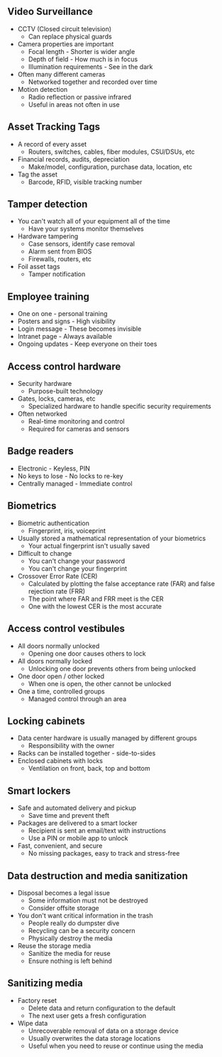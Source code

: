 ## Video Surveillance
- CCTV (Closed circuit television)
	- Can replace physical guards
- Camera properties are important
	- Focal length - Shorter is wider angle
	- Depth of field - How much is in focus
	- Illumination requirements - See in the dark
- Often many different cameras
	- Networked together and recorded over time
- Motion detection
	- Radio reflection or passive infrared
	- Useful in areas not often in use
## Asset Tracking Tags
- A record of every asset
	- Routers, switches, cables, fiber modules, CSU/DSUs, etc
- Financial records, audits, depreciation
	- Make/model, configuration, purchase data, location, etc
- Tag the asset
	- Barcode, RFID, visible tracking number
## Tamper detection
- You can't watch all of your equipment all of the time
	- Have your systems monitor themselves
- Hardware tampering
	- Case sensors, identify case removal
	- Alarm sent from BIOS
	- Firewalls, routers, etc
- Foil asset tags
	- Tamper notification
## Employee training
- One on one - personal training
- Posters and signs - High visibility
- Login message - These becomes invisible
- Intranet page - Always available
- Ongoing updates - Keep everyone on their toes
## Access control hardware
- Security hardware
	- Purpose-built technology
- Gates, locks, cameras, etc
	- Specialized hardware to handle specific security requirements
- Often networked
	- Real-time monitoring and control
	- Required for cameras and sensors
## Badge readers
- Electronic - Keyless, PIN
- No keys to lose - No locks to re-key
- Centrally managed - Immediate control
## Biometrics
- Biometric authentication
	- Fingerprint, iris, voiceprint
- Usually stored a mathematical  representation of your biometrics
	- Your actual fingerprint isn't usually saved
- Difficult to change
	- You can't change your password
	- You can't change your fingerprint
- Crossover Error Rate (CER)
	- Calculated by plotting the false acceptance rate (FAR) and false rejection rate (FRR)
	- The point where FAR and FRR meet is the CER
	- One with the lowest CER is the most accurate
## Access control vestibules
- All doors normally unlocked
	- Opening one door causes others to lock
- All doors normally locked
	- Unlocking one door prevents others from being unlocked
- One door open / other locked
	- When one is open, the other cannot be unlocked
- One a time, controlled groups
	- Managed control through an area
## Locking cabinets
- Data center hardware is usually managed by different groups
	- Responsibility with the owner
- Racks can be installed together - side-to-sides
- Enclosed cabinets with locks
	- Ventilation on front, back, top and bottom
## Smart lockers
- Safe and automated delivery and pickup
	- Save time and prevent theft
- Packages are delivered to a smart locker
	- Recipient is sent an email/text with instructions
	- Use a PIN or mobile app to unlock
- Fast, convenient, and secure
	- No missing packages, easy to track and stress-free
## Data destruction and media sanitization
- Disposal becomes a legal issue
	- Some information must not be destroyed
	- Consider offsite storage
- You don't want critical information in the trash
	- People really do dumpster dive
	- Recycling can be a security concern
	- Physically destroy the media
- Reuse the storage media
	- Sanitize the media for reuse
	- Ensure nothing is left behind
## Sanitizing media
- Factory reset
	- Delete data and return configuration to the default
	- The next user gets a fresh configuration
- Wipe data
	- Unrecoverable removal of data on a storage device
	- Usually overwrites the data storage locations
	- Useful when you need to reuse or continue using the media
